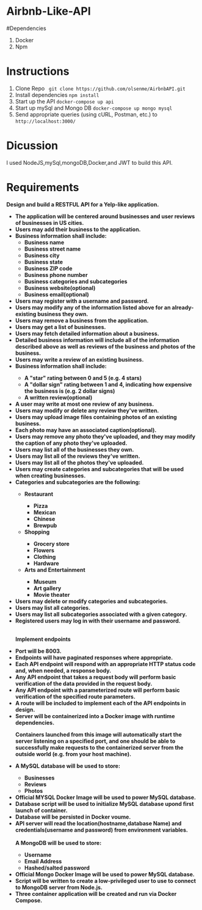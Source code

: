 # Airbnb-Like-API
#Dependencies 
1. Docker
2. Npm 
# Instructions

1. Clone Repo ``` git clone https://github.com/olsenme/AirbnbAPI.git```
2. Install dependencies ```npm install```
3. Start up the API ```docker-compose up api```
4. Start up mySql and Mongo DB ```docker-compose up mongo mysql```
5. Send appropriate queries (using cURL, Postman, etc.) to ```http://localhost:3000/```

# Dicussion
I used NodeJS,mySql,mongoDB,Docker,and JWT to build this API.

# Requirements

<b>Design and build a RESTFUL API for a Yelp-like application. <b> <br>
  <ul>
    <li>The application will be centered around businesses and user reviews of businesses in US cities. </li>
    <li>Users may add their business to the application.</li>
    <li> Business information shall include:
        <ul>
          <li>Business name </li>
          <li>Business street name</li>
          <li>Business city</li>
          <li>Business state</li>
          <li>Business ZIP code</li>
          <li>Business phone number</li>
          <li>Business categories and subcategories</li>
          <li>Business website(optional)</li>
          <li>Business email(optional)</li>
      </ul>
     </li>
    <li>Users may register with a username and password.</li>
    <li>Users may modify any of the information listed above for an already-existing business they own.</li>
    <li>Users may remove a business from the application.</li>
    <li>Users may get a list of businesses.</li>
    <li>Users may fetch detailed information about a business.</li>
    <li>Detailed business information will include all of the information described above as well as reviews of the business and photos of the business.</li>
    <li>Users may write a review of an existing business. </li>
    <li>Business information shall include:</li>
     <ul>
       <li>A "star" rating between 0 and 5 (e.g. 4 stars) </li>
       <li>A "dollar sign" rating between 1 and 4, indicating how expensive the business is (e.g. 2 dollar signs)</li>
       <li>A written review(optional)</li>
    </ul>
    <li>A user may write at most one review of any business.</li>
    <li>Users may modify or delete any review they've written.</li>
    <li>Users may upload image files containing photos of an existing business. </li>
    <li> Each photo may have an associated caption(optional).</li>
    <li>Users may remove any photo they've uploaded, and they may modify the caption of any photo they've uploaded.</li>
    <li>Users may list all of the businesses they own.</li>
    <li>Users may list all of the reviews they've written.</li>
    <li>Users may list all of the photos they've uploaded.</li>
    <li>Users may create categories and subcategories that will be used when creating businesses.</li>
    <li>Categories and subcategories are the following:</li>
    <ul>
       <li>Restaurant </li>
        <ul>
          <li>Pizza</li>
          <li>Mexican</li>
          <li>Chinese</li>
          <li>Brewpub</li>
      </ul>
       <li>Shopping </li>
      <ul>
          <li>Grocery store</li>
          <li>Flowers</li>
          <li>Clothing</li>
          <li>Hardware</li>
      </ul>
      <li>Arts and Entertainment </li>
      <ul>
          <li>Museum</li>
          <li>Art gallery</li>
          <li>Movie theater</li>
      </ul>
    </ul>
      <li>Users may delete or modify categories and subcategories.</li>
      <li>Users may list all categories. </li>
      <li>Users may list all subcategories associated with a given category.</li>
      <li>Registered users may log in with their username and password.</li><br>
    
<b>Implement endpoints<b><br>
  
  <li>Port will be 8003.</li>
  <li>Endpoints will have paginated responses where appropriate. </li>
  <li>Each API endpoint will respond with an appropriate HTTP status code and, when needed, a response body.</li>
  <li>Any API endpoint that takes a request body will perform basic verification of the data provided in the request body.</li>
  <li>Any API endpoint with a parameterized route will perform basic verification of the specified route parameters.</li>
  <li>A route will be included to implement each of the API endpoints in design. </li>
  <li>Server will be containerized into a Docker image with runtime dependencies.</li>
  <p>Containers launched from this image will automatically start the server listening on a specified port, and one should be able to successfully make requests to the containerized server from the outside world (e.g. from your host machine).</p>
<li><b>A MySQL database will be used to store:<b></li>
  <ul>
    <li>Businesses</li>
    <li>Reviews</li>
    <li>Photos</li>
  </ul>
  <li>Official MYSQL Docker Image will be used to power MySQL database.</li>
  <li>Database script will be used to initialize MySQL database upond first launch of container.</li>
  <li>Database will be persisted in Docker voume.</li>
   <li>API server will read the location(hostname,database Name) and credentials(username and password) from environment variables.</li><br>
  <b>A MongoDB will be used to store:<b>
    <ul>
      <li>Username</li>
      <li>Email Address</li>
      <li>Hashed/salted password</li>
    </ul>
    <li>Official Mongo Docker Image will be used to power MySQL database.</li>
    <li>Script will be written to create a low-privileged user to use to connect to MongoDB server from Node.js.</li>
    <li>Three container application will be created and run via Docker Compose. </li>
  </ul>
    
  
  
  
  
  
  
  
  
  

